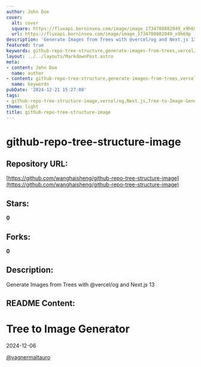 ```yaml
---
author: John Doe
cover:
  alt: cover
  square: https://fluxapi.borninsea.com/image/image_1734780882049_x9h69p
  url: https://fluxapi.borninsea.com/image/image_1734780882049_x9h69p
description: 'Generate Images from Trees with @vercel/og and Next.js 13'
featured: true
keywords: github-repo-tree-structure,generate-images-from-trees,vercel/og,Next.js-13,Tree-to-Image-Generator,vagnermaltauro
layout: ../../layouts/MarkdownPost.astro
meta:
- content: John Doe
  name: author
- content: github-repo-tree-structure,generate-images-from-trees,vercel/og,Next.js-13,Tree-to-Image-Generator,vagnermaltauro
  name: keywords
pubDate: '2024-12-21 15:27:08'
tags:
- github-repo-tree-structure-image,vercel/og,Next.js,Tree-to-Image-Generator,vagnermaltauro
theme: light
title: github-repo-tree-structure-image
---
```


# github-repo-tree-structure-image

## Repository URL: 
[https://github.com/wanghaisheng/github-repo-tree-structure-image](https://github.com/wanghaisheng/github-repo-tree-structure-image)

## Stars: 
**0**

## Forks: 
**0**

## Description: 
Generate Images from Trees with @vercel/og and Next.js 13

## README Content: 
# Tree to Image Generator

2024-12-06

[@vagnermaltauro](https://twitter.com/vagnermaltauro)

